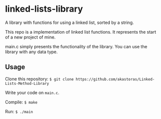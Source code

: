 # linked-lists-library
A library with functions for using a linked list, sorted by a string.


This repo is a implementation of linked list functions. It represents the start of a new project of mine.

main.c simply presents the functionality of the library.
You can use the library with any data type.

## Usage

Clone this repository: `$ git clone https://github.com/akastoras/Linked-Lists-Method-Library`

Write your code on `main.c`.

Compile: `$ make`

Run: `$ ./main`

